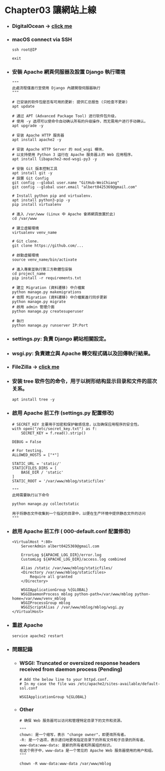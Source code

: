 Chapter03 讓網站上線
=====
* ### DigitalOcean -> [click me](https://www.digitalocean.com/)
* ### macOS connect via SSH
    ```
    ssh root@IP

    exit
    ```
* ### 安裝 Apache 網頁伺服器及設置 Django 執行環境
    ```
    """
    此處流程僅進行至使用 Django 內建開發伺服器執行
    """

    # 已安装的软件包是否有可用的更新: 提供汇总报告 (只检查不更新)
    apt update

    # 通过 APT (Advanced Package Tool) 进行软件包升级，
    # 使用 -y 选项可以使命令自动确认所有的升级操作，而无需用户进行手动确认。
    apt upgrade -y

    # 安装 Apache HTTP 服务器
    apt install apache2 -y

    # 安装 Apache HTTP Server 的 mod_wsgi 模块，
    # 以支持使用 Python 3 运行在 Apache 服务器上的 Web 应用程序。
    apt install libapache2-mod-wsgi-py3 -y

    # 安裝 Git 版本控制工具
    apt install git -y
    # 設置 Git Config
    git config --global user.name "GitHub-WeiChiang"
    git config --global user.email "albert0425369@gmail.com"

    # Install python pip and virtualenv.
    apt install python3-pip -y
    pip install virtualenv

    # 進入 /var/www (Linux 中 Apache 會將網頁放置於此)
    cd /var/www

    # 建立虛擬環境
    virtualenv venv_name

    # Git clone.
    git clone https://github.com/...

    # 啟動虛擬環境
    source venv_name/bin/activate

    # 進入專案並執行第三方軟體包安裝
    cd project_name
    pip install -r requirements.txt

    # 建立 Migration (資料遷移) 中介檔案
    python manage.py makemigrations
    # 依照 Migration (資料遷移) 中介檔案進行同步更新
    python manage.py migrate
    # 啟用 admin 管理介面
    python manage.py createsuperuser

    # 執行
    python manage.py runserver IP:Port
    ```
* ### settings.py: 負責 Django 網站相關設定。
* ### wsgi.py: 負責建立與 Apache 轉交程式碼以及回傳執行結果。
* ### FileZilla -> [click me](https://filezilla-project.org/)
* ### 安装 tree 软件包的命令，用于以树形结构显示目录和文件的层次关系。
    ```
    apt install tree -y
    ```
* ### 啟用 Apache 前工作 (settings.py 配置修改)
    ```
    # SECRET_KEY 主要用于加密和保护敏感信息，以及确保应用程序的安全性。
    with open("/etc/secret_key.txt") as f:
        SECRET_KEY = f.read().strip()

    DEBUG = False

    # For testing.
    ALLOWED_HOSTS = ["*"]

    STATIC_URL = 'static/'
    STATICFILES_DIRS = [
        BASE_DIR / 'static'
    ]
    STATIC_ROOT = '/var/www/mblog/staticfiles'

    """
    此時需要執行以下命令

    python manage.py collectstatic

    用于将静态文件收集到一个指定的目录中，以便在生产环境中提供静态文件的访问
    """
    ```
* ### 啟用 Apache 前工作 ( 000-default.conf 配置修改)
    ```
    <VirtualHost *:80>
        ServerAdmin albert0425369@gmail.com

        ErrorLog ${APACHE_LOG_DIR}/error.log
        CustomLog ${APACHE_LOG_DIR}/access.log combined

        Alias /static /var/www/mblog/staticfiles/
        <Directory /var/www/mblog/staticfiles>
            Require all granted
        </Directory>

        WSGIApplicationGroup %{GLOBAL}
        WSGIDaemonProcess mblog python-path=/var/www/mblog python-home=/var/www/venv_mblog
        WSGIProcessGroup mblog
        WSGIScriptAlias / /var/www/mblog/mblog/wsgi.py
    </VirtualHost>
    ```
* ### 重啟 Apache
    ```
    service apache2 restart
    ```
* ### 問題記錄
    * ### WSGI: Truncated or oversized response headers received from daemon process (Pending)
        ```
        # Add the below line to your httpd.conf.
        # In my case the file was /etc/apache2/sites-available/default-ssl.conf

        WSGIApplicationGroup %{GLOBAL}
        ```
    * ### Other
        ```
        # 确保 Web 服务器可以访问和管理特定目录下的文件和资源。

        """
        chown: 是一个缩写，表示 "change owner"，即更改所有者。
        -R: 是一个选项，表示递归地更改指定目录下的所有文件和子目录的所有者。
        www-data:www-data: 是新的所有者和所属组的标识。
        在这个例子中，www-data 是一个常见的 Apache Web 服务器使用的用户和组。
        """

        chown -R www-data:www-data /var/www/mblog
        ```
<br />
